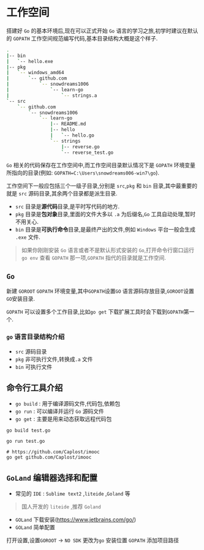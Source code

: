 # 工作空间

搭建好 `Go` 的基本环境后,现在可以正式开始 `Go` 语言的学习之旅,初学时建议在默认的 `GOPATH` 工作空间规范编写代码,基本目录结构大概是这个样子.

```bash
.
|-- bin
|   `-- hello.exe
|-- pkg
|   `-- windows_amd64
|       `-- github.com
|           `-- snowdreams1006
|               `-- learn-go
|                   `-- strings.a
`-- src
    `-- github.com
        `-- snowdreams1006
            `-- learn-go
                |-- README.md
                |-- hello
                |   `-- hello.go
                `-- strings
                    |-- reverse.go
                    `-- reverse_test.go
```

`Go` 相关的代码保存在工作空间中,而工作空间目录默认情况下是 `GOPATH` 环境变量所指向的目录(例如: `GOPATH=C:\Users\snowdreams006-win7\go`).

工作空间下一般应包括三个一级子目录,分别是 `src`,`pkg` 和 `bin` 目录,其中最重要的就是 `src` 源码目录,其余两个目录都是派生目录.

- `src` 目录是**源代码**目录,是平时写代码的地方.
- `pkg` 目录是**包对象**目录,里面的文件大多以 `.a` 为后缀名,`Go` 工具自动处理,暂时不用关心.
- `bin` 目录是**可执行命令**目录,是最终产出的文件,例如 `Windows` 平台一般会生成 `.exe` 文件.

> 如果你刚刚安装 `Go` 语言或者不是默认形式安装的 `Go`,打开命令行窗口运行 `go env` 查看 `GOPATH` 那一项,`GOPATH` 指代的目录就是工作空间.


## `Go` 

新建 `GOROOT` `GOPATH` 环境变量,其中`GOPATH`设置`GO` 语言源码存放目录,`GOROOT`设置`GO`安装目录.

`GOPATH` 可以设置多个工作目录,比如`go get` 下载扩展工具时会下载到`GOPATH`第一个.

### `go` 语言目录结构介绍

- `src` 源码目录
- `pkg` 非可执行文件,转换成`.a` 文件
- `bin` 可执行文件

## 命令行工具介绍

- `go build` : 用于编译源码文件,代码包,依赖包
- `go run` : 可以编译并运行 `Go` 源码文件
- `go get` : 主要是用来动态获取远程代码包

```
go build test.go
```

```
go run test.go
```

```
# https://github.com/Caplost/imooc
go get github.com/Caplost/imooc
```

## `GoLand` 编辑器选择和配置

- 常见的 `IDE` : `Sublime text2` ,`liteide` ,`Goland` 等

> 国人开发的 `liteide` ,推荐 `Goland`

- `GOLand` 下载安装(https://www.jetbrains.com/go/)
- `GOLand` 简单配置

打开设置,设置`GOROOT` -> `NO SDK` 更改为`go` 安装位置
`GOPATH` 添加项目路径



